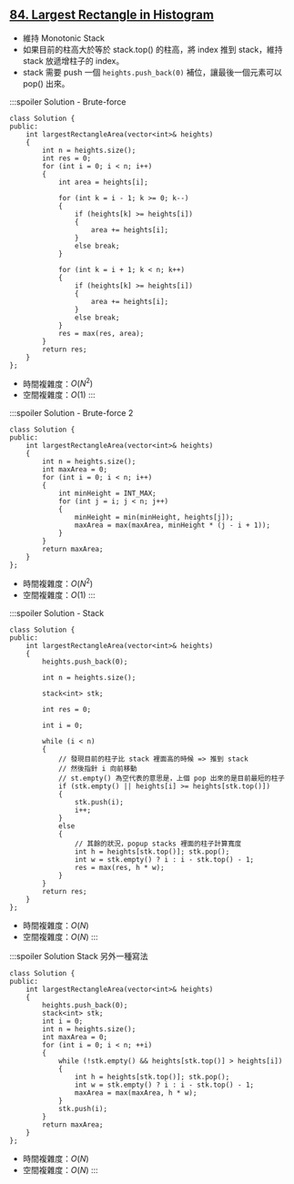 ## [84\. Largest Rectangle in Histogram](https://leetcode.com/problems/largest-rectangle-in-histogram/)

- 維持 Monotonic Stack
- 如果目前的柱高大於等於 stack.top() 的柱高，將 index 推到 stack，維持 stack 放遞增柱子的 index。
- stack 需要 push 一個 `heights.push_back(0)` 補位，讓最後一個元素可以 pop() 出來。

:::spoiler Solution - Brute-force
```cpp=
class Solution {
public:
    int largestRectangleArea(vector<int>& heights)
    {
        int n = heights.size();
        int res = 0;
        for (int i = 0; i < n; i++)
        {
            int area = heights[i];
            
            for (int k = i - 1; k >= 0; k--)
            {
                if (heights[k] >= heights[i])
                {
                    area += heights[i];
                }
                else break;
            }

            for (int k = i + 1; k < n; k++)
            {
                if (heights[k] >= heights[i])
                {
                    area += heights[i];
                }
                else break;
            }
            res = max(res, area);
        }
        return res;
    }
};
```
- 時間複雜度：$O(N^2)$
- 空間複雜度：$O(1)$
:::

:::spoiler Solution - Brute-force 2
```cpp=
class Solution {
public:
    int largestRectangleArea(vector<int>& heights)
    {
        int n = heights.size();
        int maxArea = 0;
        for (int i = 0; i < n; i++)
        {
            int minHeight = INT_MAX;
            for (int j = i; j < n; j++)
            {
                minHeight = min(minHeight, heights[j]);
                maxArea = max(maxArea, minHeight * (j - i + 1));
            }
        }
        return maxArea;
    }
};
```
- 時間複雜度：$O(N^2)$
- 空間複雜度：$O(1)$
:::

:::spoiler Solution - Stack
```cpp=
class Solution {
public:
    int largestRectangleArea(vector<int>& heights)
    {
        heights.push_back(0);
        
        int n = heights.size();
        
        stack<int> stk;
        
        int res = 0;
        
        int i = 0;
        
        while (i < n)
        {
            // 發現目前的柱子比 stack 裡面高的時候 => 推到 stack
            // 然後指針 i 向前移動
            // st.empty() 為空代表的意思是，上個 pop 出來的是目前最短的柱子
            if (stk.empty() || heights[i] >= heights[stk.top()])
            {
                stk.push(i);
                i++;
            }
            else
            {
                // 其餘的狀況，popup stacks 裡面的柱子計算寬度
                int h = heights[stk.top()]; stk.pop();
                int w = stk.empty() ? i : i - stk.top() - 1;
                res = max(res, h * w);
            }
        }
        return res;
    }
};
```
- 時間複雜度：$O(N)$
- 空間複雜度：$O(N)$
:::

:::spoiler Solution Stack 另外一種寫法
```cpp=
class Solution {
public:
    int largestRectangleArea(vector<int>& heights)
    {
        heights.push_back(0);
        stack<int> stk;
        int i = 0;
        int n = heights.size();
        int maxArea = 0;
        for (int i = 0; i < n; ++i)
        {
            while (!stk.empty() && heights[stk.top()] > heights[i])
            {
                int h = heights[stk.top()]; stk.pop();
                int w = stk.empty() ? i : i - stk.top() - 1;
                maxArea = max(maxArea, h * w);
            }
            stk.push(i);
        }
        return maxArea;
    }
};
```
- 時間複雜度：$O(N)$
- 空間複雜度：$O(N)$
:::
